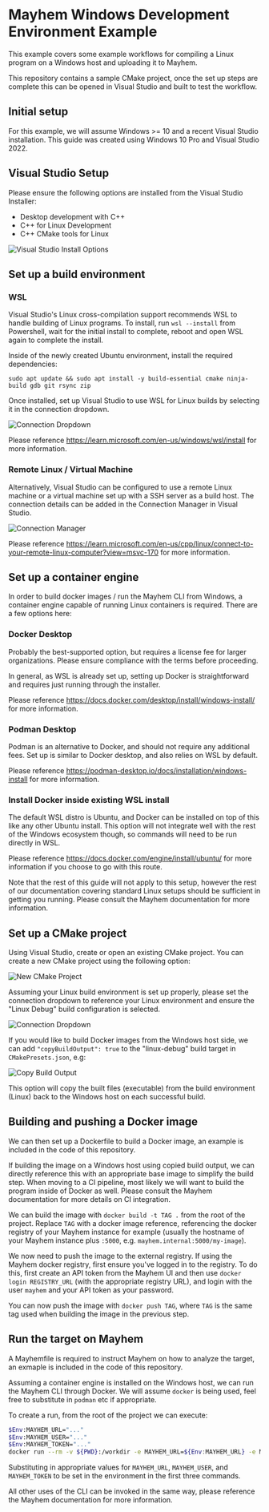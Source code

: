 # Mayhem Windows Development Environment Example

This example covers some example workflows for compiling a Linux program on a Windows host and uploading it to Mayhem.

This repository contains a sample CMake project, once the set up steps are complete this can be opened in Visual Studio and built to test the workflow.

## Initial setup

For this example, we will assume Windows >= 10 and a recent Visual Studio installation.
This guide was created using Windows 10 Pro and Visual Studio 2022.

## Visual Studio Setup

Please ensure the following options are installed from the Visual Studio Installer:

- Desktop development with C++
- C++ for Linux Development
- C++ CMake tools for Linux

![Visual Studio Install Options](img/vsopts.png?raw=true "Visual Studio Install Options")

## Set up a build environment

### WSL

Visual Studio's Linux cross-compilation support recommends WSL to handle building of Linux programs.
To install, run `wsl --install` from Powershell, wait for the initial install to complete, reboot and open WSL again to complete the install.

Inside of the newly created Ubuntu environment, install the required dependencies:

`sudo apt update && sudo apt install -y build-essential cmake ninja-build gdb git rsync zip`

Once installed, set up Visual Studio to use WSL for Linux builds by selecting it in the connection dropdown.

![Connection Dropdown](img/env.png?raw=true "Connection Dropdown")

Please reference https://learn.microsoft.com/en-us/windows/wsl/install for more information.

### Remote Linux / Virtual Machine

Alternatively, Visual Studio can be configured to use a remote Linux machine or a virtual machine set up with a SSH server as a build host.
The connection details can be added in the Connection Manager in Visual Studio.

![Connection Manager](img/connectionmanager.png?raw=true "Connection Manager")

Please reference https://learn.microsoft.com/en-us/cpp/linux/connect-to-your-remote-linux-computer?view=msvc-170 for more information.

## Set up a container engine

In order to build docker images / run the Mayhem CLI from Windows, a container engine capable of running Linux containers is required.
There are a few options here:

### Docker Desktop

Probably the best-supported option, but requires a license fee for larger organizations.
Please ensure compliance with the terms before proceeding.

In general, as WSL is already set up, setting up Docker is straightforward and requires just running through the installer.

Please reference https://docs.docker.com/desktop/install/windows-install/ for more information.

### Podman Desktop

Podman is an alternative to Docker, and should not require any additional fees.
Set up is similar to Docker desktop, and also relies on WSL by default.

Please reference https://podman-desktop.io/docs/installation/windows-install for more information.

### Install Docker inside existing WSL install

The default WSL distro is Ubuntu, and Docker can be installed on top of this like any other Ubuntu install.
This option will not integrate well with the rest of the Windows ecosystem though, so commands will need to be run directly in WSL.

Please reference https://docs.docker.com/engine/install/ubuntu/ for more information if you choose to go with this route.

Note that the rest of this guide will not apply to this setup, however the rest of our documentation covering standard Linux setups should be sufficient in getting you running.
Please consult the Mayhem documentation for more information.

## Set up a CMake project

Using Visual Studio, create or open an existing CMake project.
You can create a new CMake project using the following option:

![New CMake Project](img/cmake.png?raw=true "New CMake Project")

Assuming your Linux build environment is set up properly, please set the connection dropdown to reference your Linux environment and ensure the "Linux Debug" build configuration is selected.

![Connection Dropdown](img/env.png?raw=true "Connection Dropdown")

If you would like to build Docker images from the Windows host side, we can add `"copyBuildOutput": true` to the "linux-debug" build target in `CMakePresets.json`, e.g:

![Copy Build Output](img/copybuildoutput.png?raw=true "Copy Build Output")

This option will copy the built files (executable) from the build environment (Linux) back to the Windows host on each successful build.

## Building and pushing a Docker image

We can then set up a Dockerfile to build a Docker image, an example is included in the code of this repository.

If building the image on a Windows host using copied build output, we can directly reference this with an appropriate base image to simplify the build step.
When moving to a CI pipeline, most likely we will want to build the program inside of Docker as well.
Please consult the Mayhem documentation for more details on CI integration.

We can build the image with `docker build -t TAG .` from the root of the project.
Replace `TAG` with a docker image reference, referencing the docker registry of your Mayhem instance for example (usually the hostname of your Mayhem instance plus `:5000`, e.g. `mayhem.internal:5000/my-image`).

We now need to push the image to the external registry.
If using the Mayhem docker registry, first ensure you've logged in to the registry.
To do this, first create an API token from the Mayhem UI and then use `docker login REGISTRY_URL` (with the appropriate registry URL), and login with the user `mayhem` and your API token as your password.

You can now push the image with `docker push TAG`, where `TAG` is the same tag used when building the image in the previous step.

## Run the target on Mayhem

A Mayhemfile is required to instruct Mayhem on how to analyze the target, an exmaple is included in the code of this repository.

Assuming a container engine is installed on the Windows host, we can run the Mayhem CLI through Docker.
We will assume `docker` is being used, feel free to substitute in `podman` etc if appropriate.

To create a run, from the root of the project we can execute:

```sh
$Env:MAYHEM_URL="..."
$Env:MAYHEM_USER="..."
$Env:MAYHEM_TOKEN="..."
docker run --rm -v ${PWD}:/workdir -e MAYHEM_URL=${Env:MAYHEM_URL} -e MAYHEM_USER=${Env:MAYHEM_USER} -e MAYHEM_TOKEN=${Env:MAYHEM_TOKEN} forallsecure/mcode-cli run .
```

Substituting in appropriate values for `MAYHEM_URL`, `MAYHEM_USER`, and `MAYHEM_TOKEN` to be set in the environment in the first three commands.

All other uses of the CLI can be invoked in the same way, please reference the Mayhem documentation for more information.

